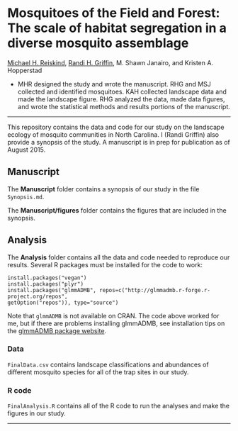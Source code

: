 # Mosquitoes of the Field and Forest: The scale of habitat segregation in a diverse mosquito assemblage

[Michael H. Reiskind](http://www.cals.ncsu.edu/entomology/reiskind), [Randi H. Griffin](), M. Shawn Janairo, and Kristen A. Hopperstad

* MHR designed the study and wrote the manuscript. RHG and MSJ collected and identified mosquitoes. KAH collected landscape data and made the landscape figure. RHG analyzed the data, made data figures, and wrote the statistical methods and results portions of the manuscript. 

___

This repository contains the data and code for our study on the landscape ecology of mosquito communities in North Carolina. I (Randi Griffin) also provide a synopsis of the study. A manuscript is in prep for publication as of August 2015.

## Manuscript

The **Manuscript** folder contains a synopsis of our study in the file `Synopsis.md`. 

The **Manuscript/figures** folder contains the figures that are included in the synopsis.

## Analysis

The **Analysis** folder contains all the data and code needed to reproduce our results. Several R packages must be installed for the code to work:

```
install.packages("vegan")
install.packages("plyr")
install.packages("glmmADMB", repos=c("http://glmmadmb.r-forge.r-project.org/repos", 
getOption("repos")), type="source")
```

Note that `glmmADMB` is not available on CRAN. The code above worked for me, but if there are problems installing glmmADMB, see installation tips on the [glmmADMB package website](http://glmmadmb.r-forge.r-project.org/).

### Data

`FinalData.csv` contains landscape classifications and abundances of different mosquito species for all of the trap sites in our study. 

### R code

`FinalAnalysis.R` contains all of the R code to run the analyses and make the figures in our study. 

--- 
